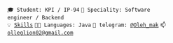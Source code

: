 <code>🎓 Student: KPI / IP-94</code>
<code>👷 Speciality: Software engineer / Backend</code><br>
<code>💡 [Skills](SKILLS.md)</code>
<code>🧑‍💻 Languages: Java</code>
<code>💬 telegram: [@Oleh_mak](https://telegram.me/Oleh_mak)</code>
<code>📫 [olleglion02@gmail.com](mailto:olleglion02@gmail.com)</code>
